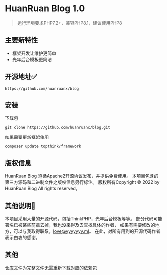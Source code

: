 HuanRuan Blog 1.0
===============

> 运行环境要求PHP7.2+，兼容PHP8.1，建议使用PHP8

## 主要新特性

* 框架开发让维护更简单
* 光年后台模板更简洁

## 开源地址:white_check_mark: 
~~~
https://github.com/huanruanx/blog
~~~

## 安装
下载包
~~~
git clone https://github.com/huanruanx/blog.git
~~~

如果需要更新框架使用
~~~
composer update topthink/framework
~~~

## 版权信息

HuanRuan Blog 遵循Apache2开源协议发布，并提供免费使用。
本项目包含的第三方源码和二进制文件之版权信息另行标注。
版权所有Copyright © 2022 by HuanRuan Blog
All rights reserved。

## 其他说明:loudspeaker:

本项目采用大量的开源代码，包括ThinkPHP，光年后台模板等等。 
部分代码可能署名已被某些前辈去掉，我也没来得及去查找具体的作者，
如果有需要修改的地方，可以与我取得联系，love@yyyyyyy.ml。 
在此，对所有用到的开源代码作者表示由衷的感谢。

## 其他
仓库文件为完整文件无需重新下载对应的依赖包